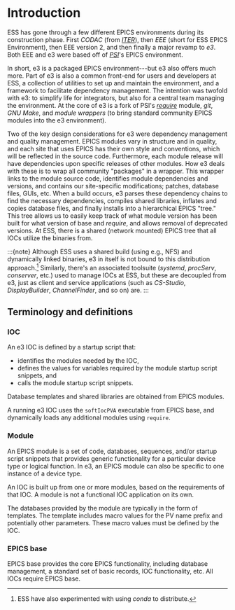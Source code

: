 # Introduction

ESS has gone through a few different EPICS environments during its construction phase. First *CODAC* (from *[ITER](https://www.iter.org/)*), then *EEE* (short for ESS EPICS Environment), then EEE version 2, and then finally a major revamp to *e3*. Both EEE and e3 were based off of *[PSI](https://www.psi.ch/en)*'s EPICS environment.

In short, e3 is a packaged EPICS environment---but e3 also offers much more. Part of e3 is also a common front-end for users and developers at ESS, a collection of utilities to set up and maintain the environment, and a framework to facilitate dependency management. The intention was twofold with e3: to simplify life for integrators, but also for a central team managing the environment. At the core of e3 is a fork of PSI's [*require*](https://github.com/paulscherrerinstitute/require) module, *git*, *GNU Make*, and *module wrappers* (to bring standard community EPICS modules into the e3 environment).

Two of the key design considerations for e3 were dependency management and quality management. EPICS modules vary in structure and in quality, and each site that uses EPICS has their own style and conventions, which will be reflected in the source code. Furthermore, each module release will have dependencies upon specific releases of other modules. How e3 deals with these is to wrap all community "packages" in a wrapper. This wrapper links to the module source code, identifies module dependencies and versions, and contains our site-specific modifications; patches, database files, GUIs, etc. When a build occurs, e3 parses these dependency chains to find the necessary dependencies, compiles shared libraries, inflates and copies database files, and finally installs into a hierarchical EPICS "tree." This tree allows us to easily keep track of what module version has been built for what version of base and *require*, and allows removal of deprecated versions. At ESS, there is a shared (network mounted) EPICS tree that all IOCs utilize the binaries from.

:::{note}
Although ESS uses a shared build (using e.g., NFS) and dynamically linked binaries, e3 in itself is not bound to this distribution approach.[^conda] Similarly, there's an associated toolsuite (*systemd*, *procServ*, *conserver*, etc.) used to manage IOCs at ESS, but these are decoupled from e3, just as client and service applications (such as *CS-Studio*, *DisplayBuilder*, *ChannelFinder*, and so on) are.
:::

## Terminology and definitions
### IOC

An e3 IOC is defined by a startup script that:
* identifies the modules needed by the IOC,
* defines the values for variables required by the module startup script snippets, and
* calls the module startup script snippets.

Database templates and shared libraries are obtained from EPICS modules.

A running e3 IOC uses the `softIocPVA` executable from EPICS base, and dynamically loads any additional modules using `require`.

### Module

An EPICS module is a set of code, databases, sequences, and/or startup script snippets that provides generic functionality for a particular device type or logical function. In e3, an EPICS module can also be specific to one instance of a device type.

An IOC is built up from one or more modules, based on the requirements of that IOC. A module is not a functional IOC application on its own.

The databases provided by the module are typically in the form of templates. The template includes macro values for the PV name prefix and potentially other parameters. These macro values must be defined by the IOC.

### EPICS base

EPICS base provides the core EPICS functionality, including database management, a standard set of basic records, IOC functionality, etc. All IOCs require EPICS base.

[^conda]: ESS have also experimented with using *conda* to distribute.
